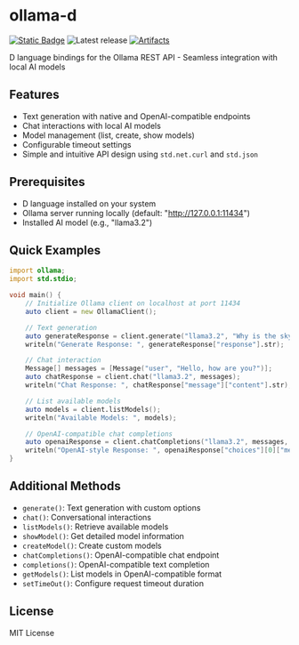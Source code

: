 # ollama-d

[![Static Badge](https://img.shields.io/badge/v2.110.0%20(stable)-f8240e?logo=d&logoColor=f8240e&label=runtime)](https://dlang.org/download.html)
![Latest release](https://img.shields.io/github/v/release/kassane/ollama-d?include_prereleases&label=latest)
[![Artifacts](https://github.com/kassane/ollama-d/actions/workflows/ci.yml/badge.svg)](https://github.com/kassane/ollama-d/actions/workflows/ci.yml)

D language bindings for the Ollama REST API - Seamless integration with local AI models

## Features

- Text generation with native and OpenAI-compatible endpoints
- Chat interactions with local AI models
- Model management (list, create, show models)
- Configurable timeout settings
- Simple and intuitive API design using `std.net.curl` and `std.json`

## Prerequisites

- D language installed on your system
- Ollama server running locally (default: "http://127.0.0.1:11434")
- Installed AI model (e.g., "llama3.2")

## Quick Examples

```d
import ollama;
import std.stdio;

void main() {
    // Initialize Ollama client on localhost at port 11434
    auto client = new OllamaClient();

    // Text generation
    auto generateResponse = client.generate("llama3.2", "Why is the sky blue?");
    writeln("Generate Response: ", generateResponse["response"].str);

    // Chat interaction
    Message[] messages = [Message("user", "Hello, how are you?")];
    auto chatResponse = client.chat("llama3.2", messages);
    writeln("Chat Response: ", chatResponse["message"]["content"].str);

    // List available models
    auto models = client.listModels();
    writeln("Available Models: ", models);

    // OpenAI-compatible chat completions
    auto openaiResponse = client.chatCompletions("llama3.2", messages, 50, 0.7);
    writeln("OpenAI-style Response: ", openaiResponse["choices"][0]["message"]["content"].str);
}
```

## Additional Methods

- `generate()`: Text generation with custom options
- `chat()`: Conversational interactions
- `listModels()`: Retrieve available models
- `showModel()`: Get detailed model information
- `createModel()`: Create custom models
- `chatCompletions()`: OpenAI-compatible chat endpoint
- `completions()`: OpenAI-compatible text completion
- `getModels()`: List models in OpenAI-compatible format
- `setTimeOut()`: Configure request timeout duration

## License

MIT License
